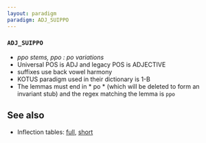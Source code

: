 ```yaml
---
layout: paradigm
paradigm: ADJ_SUIPPO
---
```

### ` ADJ_SUIPPO `

* _ppo stems, ppo : po variations_
* Universal POS is ADJ and legacy POS is ADJECTIVE
* suffixes use back vowel harmony
* KOTUS paradigm used in their dictionary is 1-B
* The lemmas must end in * po * (which will be deleted to form an invariant stub) and the regex matching the lemma is ` ppo `

## See also

* Inflection tables: [full](gen/S/suippo.html), [short](gen/S/suippo_wikt.html)

